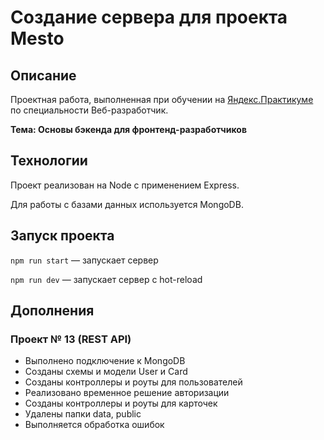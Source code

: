 # Создание сервера для проекта Mesto

## Описание

Проектная работа, выполненная при обучении на [Яндекс.Практикуме](https://praktikum.yandex.ru/)
по специальности Веб-разработчик.

**Тема: Основы бэкенда для фронтенд-разработчиков**


## Технологии

Проект реализован на Node с применением Express.

Для работы с базами данных используется MongoDB.


## Запуск проекта

`npm run start` — запускает сервер

`npm run dev` — запускает сервер с hot-reload


## Дополнения

### Проект № 13 (REST API)

* Выполнено подключение к MongoDB
* Созданы схемы и модели User и Card
* Созданы контроллеры и роуты для пользователей
* Реализовано временное решение авторизации
* Созданы контроллеры и роуты для карточек
* Удалены папки data, public
* Выполняется обработка ошибок

